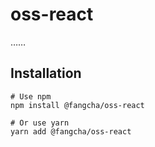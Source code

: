 # oss-react
……

## Installation
```
# Use npm
npm install @fangcha/oss-react

# Or use yarn
yarn add @fangcha/oss-react
```
